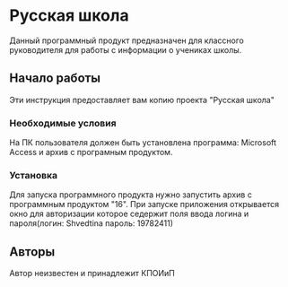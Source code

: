 ﻿# Русская школа

Данный программный продукт предназначен для классного руководителя для работы с информации о учениках школы.

## Начало работы

Эти инструкция предоставляет вам копию проекта "Русская школа" 

### Необходимые условия

На ПК пользователя должен быть установлена программа: Microsoft Access и архив с програмным продуктом.

### Установка

Для запуска программного продукта нужно запустить архив с программным продуктом "16".
При запуске приложения открывается окно для авторизации которое седержит поля ввода логина и пароля(логин: Shvedtina пароль: 19782411)

## Авторы

Автор неизвестен и принадлежит КПОИиП
 
